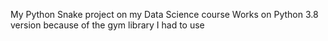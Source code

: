 My Python Snake project on my Data Science course
Works on Python 3.8 version because of the gym library I had to use
